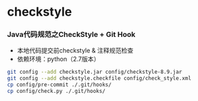 # checkstyle
### Java代码规范之CheckStyle + Git Hook

- 本地代码提交前checkstyle & 注释规范检查
- 依赖环境：python（2.7版本）

```sh
git config --add checkstyle.jar config/checkstyle-8.9.jar
git config --add checkstyle.checkfile config/check_style.xml
cp config/pre-commit ./.git/hooks/
cp config/check.py ./.git/hooks/
```

